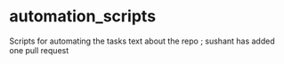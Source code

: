# automation_scripts
Scripts for automating the tasks
text about the repo ; sushant has added one pull request